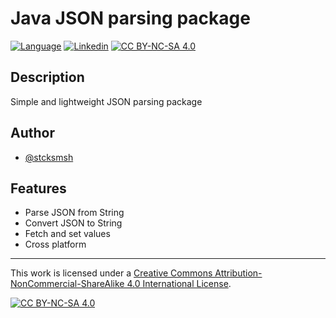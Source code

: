 # Java JSON parsing package
[![Language][language-shield]](https://www.java.com/)   [![Linkedin][linkedin-shield]](https://www.linkedin.com/in/kostavukicevic/)   [![CC BY-NC-SA 4.0][cc-by-nc-sa-shield]](http://creativecommons.org/licenses/by-nc-sa/4.0/)

## Description

Simple and lightweight JSON parsing package
## Author

- [@stcksmsh](https://www.github.com/stcksmsh)


## Features

- Parse JSON from String
- Convert JSON to String
- Fetch and set values
- Cross platform

---

This work is licensed under a
[Creative Commons Attribution-NonCommercial-ShareAlike 4.0 International License][cc-by-nc-sa].

[![CC BY-NC-SA 4.0][cc-by-nc-sa-image]](http://creativecommons.org/licenses/by-nc-sa/4.0/)

[logo]: ./bin/images/logo.png
[language-shield]: https://img.shields.io/badge/Language-Java-f89820?style=for-the-badge
[linkedin-shield]: https://img.shields.io/badge/Linkedin-Kosta_Vukicevic-0072b1?style=for-the-badge
[cc-by-nc-sa]: http://creativecommons.org/licenses/by-nc-sa/4.0/
[cc-by-nc-sa-image]: https://licensebuttons.net/l/by-nc-sa/4.0/88x31.png

[cc-by-nc-sa-shield]: https://img.shields.io/badge/License-CC_BY--NC--SA_4.0-04a635?style=for-the-badge
